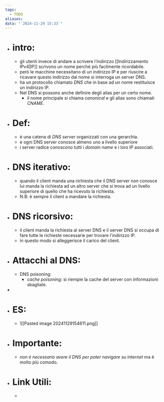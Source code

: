 ```yaml
---
tags:
  - TODO
aliases: 
data: "`2024-11-29 15:33`"
---
```

- # intro:
	- gli utenti invece di andare a scrivere l’indirizzo [[Indirizzamento IPv4|IP]]  scrivono un nome perché più facilmente ricordabile.
	- però le macchine necessitano di un indirizzo IP e per riuscire a ricavare questo indirizzo dal nome si interroga un server DNS.
	- ha un protocollo chiamato _DNS_ che in base ad un nome restituisce un indirizzo IP.
	- Nel DNS si possono anche definire degli alias per un certo nome.
		- il nome principale si chiama _canonical_ e gli alias sono chiamati _CNAME_.
- # Def:
	- è una catena di _DNS server_ organizzati con una gerarchia.
	- e ogni DNS server conosce almeno uno a livello superiore
	- i server radice conoscono tutti i _domain name_ e i loro IP associati.
- # DNS iterativo:
	- quando il client manda una richiesta che il DNS server non conosce lui manda la richiesta ad un altro server che si trova ad un livello superiore di quello che ha ricevuto la richiesta.
	- N.B: è sempre il client a mandare la richiesta.
- # DNS ricorsivo:
	- il client manda la richiesta al server DNS e il server DNS si occupa di fare tutte le richieste necessarie per trovare l'indirizzo IP.
	- in questo modo si alleggerisce il carico del client.
- # Attacchi al DNS:
	- DNS poisoning: 
		- _cache poisoning_: si riempie la cache del server con informazioni sbagliate.
- 
- # ES:
	- ![[Pasted image 20241129154611.png]]
- # Importante:
	- _non è necessario avere il DNS per poter navigare su internet_ ma è molto più comodo.
- # Link Utili:
	- 